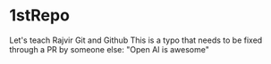# 1stRepo
Let's teach Rajvir Git and Github
This is a typo that needs to be fixed through a PR by someone else: "Open AI is awesome"
